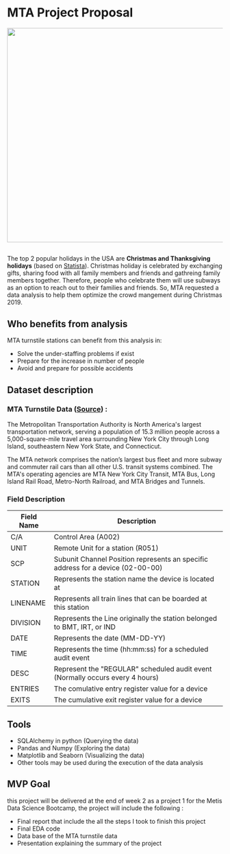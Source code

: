 # MTA Project Proposal

<img src="https://imgs.6sqft.com/wp-content/uploads/2018/12/21093044/santas-subway.jpg" width="1000" height="500">

##

The top 2 popular holidays in the USA are **Christmas and Thanksgiving holidays** (based on [Statista](https://www.statista.com/topics/3216/national-holidays-in-the-us/)). Christmas holiday is celebrated by exchanging gifts, sharing food with all family members and friends and gathreing family members together. Therefore, people who celebrate them will use subways as an option to reach out to their families and friends. So, MTA requested a data analysis to help them optimize the crowd mangement during Christmas 2019.

## Who benefits from analysis 

MTA turnstile stations can benefit from this analysis in:
- Solve the under-staffing problems if exist  
- Prepare for the increase in number of people
- Avoid and prepare for possible accidents

## Dataset description

### **MTA Turnstile Data** ([Source](http://web.mta.info/developers/turnstile.html)) :

The Metropolitan Transportation Authority is North America's largest transportation network, serving a population of 15.3 million people across a 5,000-square-mile travel area surrounding New York City through Long Island, southeastern New York State, and Connecticut.

The MTA network comprises the nation’s largest bus fleet and more subway and commuter rail cars than all other U.S. transit systems combined. The MTA's operating agencies are MTA 
New York City Transit, MTA Bus, Long Island Rail Road, Metro-North Railroad, and MTA Bridges and Tunnels.

### Field Description

| Field Name | Description                                                                     |
|------------|---------------------------------------------------------------------------------|
| C/A        | Control Area (A002)                                                             |
| UNIT       | Remote Unit for a station (R051)                                                |
| SCP        | Subunit Channel Position represents an specific address for a device (02-00-00) |
| STATION    | Represents the station name the device is located at                            |
| LINENAME   | Represents all train lines that can be boarded at this station                  |
| DIVISION   | Represents the Line originally the station belonged to BMT, IRT, or IND         |
| DATE       | Represents the date (MM-DD-YY)                                                  |
| TIME       | Represents the time (hh:mm:ss) for a scheduled audit event                      |
| DESC       | Represent the "REGULAR" scheduled audit event (Normally occurs every 4 hours)   |
| ENTRIES    | The comulative entry register value for a device                                |
| EXITS      | The cumulative exit register value for a device                                 |



## Tools 

- SQLAlchemy in python (Querying the data)
- Pandas and Numpy (Exploring the data)
- Matplotlib and Seaborn (Visualizing the data)
- Other tools may be used during the execution of the data analysis

## MVP Goal

this project will be delivered at the end of week 2 as a project 1 for the Metis Data Science Bootcamp, the project will include the following :

- Final report that include the all the steps I took to finish this project
- Final EDA code
- Data base of the MTA turnstile data
- Presentation explaining the summary of the project 


